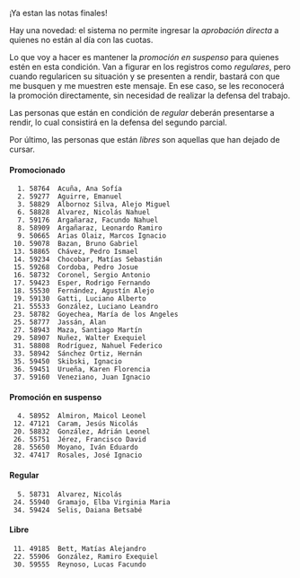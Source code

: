 ¡Ya estan las notas finales!

Hay una novedad: el sistema no permite ingresar la _aprobación directa_ a quienes no están al día con las cuotas.

Lo que voy a hacer es mantener la _promoción en suspenso_ para quienes estén en esta condición. Van a figurar en los registros como _regulares_, pero cuando regularicen su situación y se presenten a rendir, bastará con que me busquen y me muestren este mensaje. En ese caso, se les reconocerá la promoción directamente, sin necesidad de realizar la defensa del trabajo.

Las personas que están en condición de _regular_ deberán presentarse a rendir, lo cual consistirá en la defensa del segundo parcial.

Por último, las personas que están _libres_ son aquellas que han dejado de cursar.


#### Promocionado
```
  1. 58764  Acuña, Ana Sofía
  2. 59277  Aguirre, Emanuel
  3. 58829  Albornoz Silva, Alejo Miguel
  6. 58828  Alvarez, Nicolás Nahuel
  7. 59176  Argañaraz, Facundo Nahuel
  8. 58909  Argañaraz, Leonardo Ramiro
  9. 50665  Arias Olaiz, Marcos Ignacio
 10. 59078  Bazan, Bruno Gabriel
 13. 58865  Chávez, Pedro Ismael
 14. 59234  Chocobar, Matías Sebastián
 15. 59268  Cordoba, Pedro Josue
 16. 58732  Coronel, Sergio Antonio
 17. 59423  Esper, Rodrigo Fernando
 18. 55530  Fernández, Agustín Alejo
 19. 59130  Gatti, Luciano Alberto
 21. 55533  González, Luciano Leandro
 23. 58782  Goyechea, María de los Angeles
 25. 58777  Jassán, Alan
 27. 58943  Maza, Santiago Martín
 29. 58907  Nuñez, Walter Exequiel
 31. 58808  Rodríguez, Nahuel Federico
 33. 58942  Sánchez Ortiz, Hernán
 35. 59450  Skibski, Ignacio
 36. 59451  Urueña, Karen Florencia
 37. 59160  Veneziano, Juan Ignacio
```
#### Promoción en suspenso
```
  4. 58952  Almiron, Maicol Leonel
 12. 47121  Caram, Jesús Nicolás
 20. 58832  González, Adrián Leonel
 26. 55751  Jérez, Francisco David
 28. 55650  Moyano, Iván Eduardo
 32. 47417  Rosales, José Ignacio
```
#### Regular
```
  5. 58731  Alvarez, Nicolás
 24. 55940  Gramajo, Elba Virginia Maria
 34. 59424  Selis, Daiana Betsabé
```
#### Libre
```
 11. 49185  Bett, Matías Alejandro
 22. 55906  González, Ramiro Exequiel
 30. 59555  Reynoso, Lucas Facundo
```